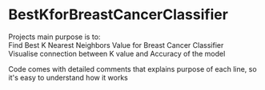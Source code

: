 # BestKforBreastCancerClassifier
Projects main purpose is to:  
Find Best K Nearest Neighbors Value for Breast Cancer Classifier  
Visualise connection between K value and Accuracy of the model  

Code comes with detailed comments that explains purpose of each line,  so it's easy to understand how it works
